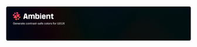 ![Ambient Shadows - Generate CSS only natural shadows](https://github.com/kevintyj/ambient/raw/master/public/ambient.png)
